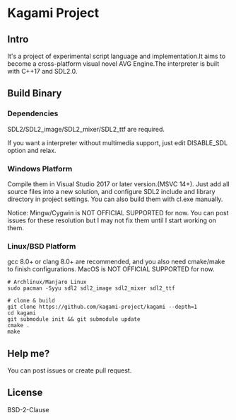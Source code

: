 # Kagami Project

## Intro
It's a project of experimental script language and implementation.It aims to become a cross-platform 
visual novel AVG Engine.The interpreter is built with C++17 and SDL2.0.

## Build Binary
### Dependencies
SDL2/SDL2_image/SDL2_mixer/SDL2_ttf are required.

If you want a interpreter without multimedia support, just edit DISABLE_SDL option and relax.

### Windows Platform
Compile them in Visual Studio 2017 or later version.(MSVC 14+).
Just add all source files into a new solution, and configure SDL2 include and library directory in project settings.
You can also build them with cl.exe manually.

Notice: Mingw/Cygwin is NOT OFFICIAL SUPPORTED for now. You can post issues for these resolution but I may not fix 
them until I start working on them.

### Linux/BSD Platform
gcc 8.0+ or clang 8.0+ are recommended, and you also need cmake/make to finish configurations.
MacOS is NOT OFFICIAL SUPPORTED for now.

```
# Archlinux/Manjaro Linux
sudo pacman -Syyu sdl2 sdl2_image sdl2_mixer sdl2_ttf

# clone & build
git clone https://github.com/kagami-project/kagami --depth=1
cd kagami
git submodule init && git submodule update
cmake .
make
```
## Help me?
You can post issues or create pull request.

## License
BSD-2-Clause
